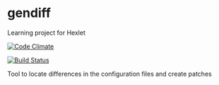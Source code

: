 # gendiff
Learning project for Hexlet

[![Code Climate](https://codeclimate.com/github/p-kachalov/project-lvl2-s105/badges/gpa.svg)](https://codeclimate.com/github/p-kachalov/project-lvl2-s105)

[![Build Status](https://travis-ci.org/p-kachalov/project-lvl2-s105.svg?branch=master)](https://travis-ci.org/p-kachalov/project-lvl2-s105)

Tool to locate differences in the configuration files and create patches


